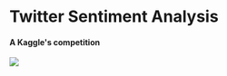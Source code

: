 <h1> Twitter Sentiment Analysis </h1>
<h4> A Kaggle's competition </h4>

<img src=http://t-redactyl.io/></img> 

